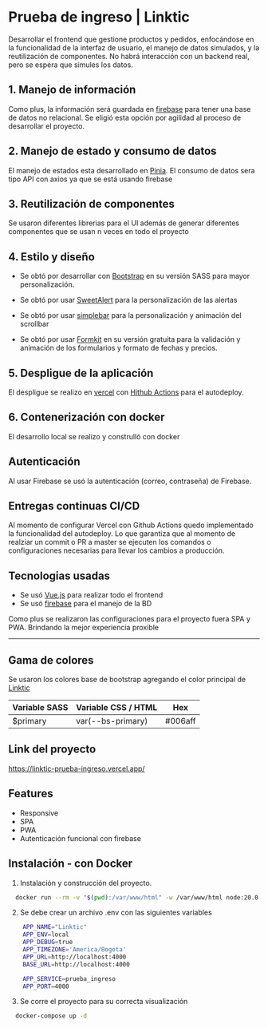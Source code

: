 
# Prueba de ingreso | Linktic

Desarrollar el frontend que gestione productos y pedidos, enfocándose en la funcionalidad de la interfaz de usuario, el manejo de datos simulados, y la reutilización de componentes. No habrá interacción con un backend real, pero se espera que simules los datos. 

## 1. Manejo de información

Como plus, la información será guardada en [firebase](https://firebase.google.com/) para tener una base de datos no relacional. Se eligió esta opción por agilidad al proceso de desarrollar el proyecto. 

## 2. Manejo de estado y consumo de datos 

El manejo de estados esta desarrollado en [Pinia](https://pinia.vuejs.org/). El consumo de datos sera tipo API con axios ya que se está usando firebase
 
## 3. Reutilización de componentes

Se usaron diferentes librerias para el UI además de generar diferentes componentes que se usan n veces en todo el proyecto

## 4. Estilo y diseño 

- Se obtó por desarrollar con [Bootstrap](https://getbootstrap.com/docs/5.3/getting-started/introduction/) en su versión SASS para mayor personalización. 

- Se obtó por usar [SweetAlert](https://sweetalert.js.org/) para la personalización de las alertas

- Se obtó por usar  [simplebar](https://grsmto.github.io/simplebar/) para la personalización y animación del scrollbar

- Se obtó por usar [Formkit](https://formkit.com/) en su versión gratuita para la validación y animación de los formularios y formato de fechas y precios. 

## 5. Despligue de la aplicación 

El despligue se realizo en [vercel](https://vercel.com/) con [Hithub Actions](https://docs.github.com/es/actions) para el autodeploy. 

## 6. Contenerización con docker

El desarrollo local se realizo y construlló con docker

## Autenticación 

Al usar Firebase se usó la autenticación (correo, contraseña) de Firebase.

## Entregas continuas CI/CD

Al momento de configurar Vercel con Github Actions quedo implementado la funcionalidad del autodeploy. Lo que garantiza que al momento de realziar un commit o PR a master se ejecuten los comandos o configuraciones necesarias para llevar los cambios a producción.


## Tecnologias usadas

- Se usó [Vue.js](https://vuejs.org/) para realizar todo el frontend
- Se usó [firebase](https://firebase.google.com/) para el manejo de la BD

Como plus se realizaron las configuraciones para el proyecto fuera SPA y PWA. Brindando la mejor experiencia proxible

---



## Gama de colores

Se usaron los colores base de bootstrap agregando el color principal de [Linktic](https://linktic.com/)



| Variable SASS  | Variable CSS / HTML | Hex| 
| ----------------- | -------- |--- | 
| $primary | var(--bs-primary)  | #006aff | 


## Link del proyecto

https://linktic-prueba-ingreso.vercel.app/


## Features

- Responsive
- SPA
- PWA
- Autenticación funcional con firebase



## Instalación - con Docker


1. Instalación y construcción del proyecto.
```bash
  docker run --rm -v "$(pwd):/var/www/html" -w /var/www/html node:20.0.0 npm i
```
    
    
2. Se debe crear un archivo .env con las siguientes variables
```bash
    APP_NAME="Linktic"
    APP_ENV=local
    APP_DEBUG=true
    APP_TIMEZONE='America/Bogota'
    APP_URL=http://localhost:4000
    BASE_URL=http://localhost:4000

    APP_SERVICE=prueba_ingreso
    APP_PORT=4000
```

3. Se corre el proyecto para su correcta visualización 
```bash
  docker-compose up -d
```

